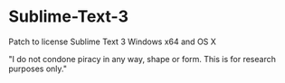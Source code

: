 # Sublime-Text-3
Patch to license Sublime Text 3 Windows x64 and OS X

"I do not condone piracy in any way, shape or form. This is for research purposes only."

